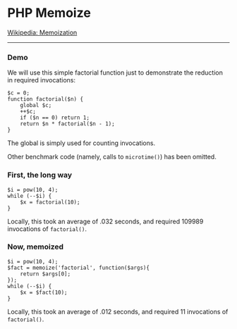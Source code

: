 PHP Memoize
==============

[Wikipedia: Memoization](http://en.wikipedia.org/wiki/Memoization)

------

### Demo

We will use this simple factorial function just to demonstrate the reduction in required invocations:

    $c = 0;
    function factorial($n) {
        global $c;
        ++$c;
        if ($n == 0) return 1;
        return $n * factorial($n - 1);
    }

The global is simply used for counting invocations.

Other benchmark code (namely, calls to `microtime()`) has been omitted.

### First, the long way

    $i = pow(10, 4);
    while (--$i) {
        $x = factorial(10);
    }

Locally, this took an average of .032 seconds, and required 109989 invocations of `factorial()`.

### Now, memoized
    
    $i = pow(10, 4);
    $fact = memoize('factorial', function($args){
        return $args[0];
    });
    while (--$i) {
        $x = $fact(10);
    }

Locally, this took an average of .012 seconds, and required 11 invocations of `factorial()`.
